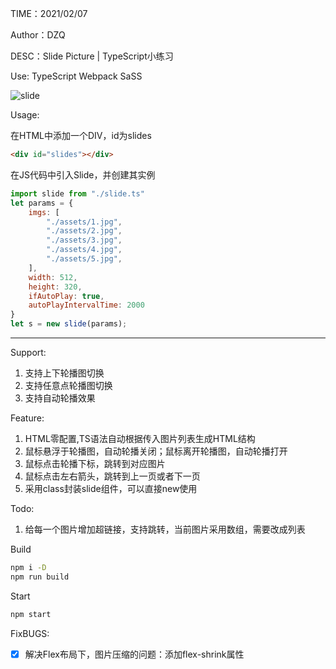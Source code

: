 TIME：2021/02/07

Author：DZQ

DESC：Slide Picture | TypeScript小练习

Use: TypeScript Webpack SaSS


![slide](./assets/slide.gif)


Usage:

在HTML中添加一个DIV，id为slides

```html
<div id="slides"></div>
```

在JS代码中引入Slide，并创建其实例

```js
import slide from "./slide.ts"
let params = {
    imgs: [
        "./assets/1.jpg",
        "./assets/2.jpg",
        "./assets/3.jpg",
        "./assets/4.jpg",
        "./assets/5.jpg",
    ],
    width: 512,
    height: 320,
    ifAutoPlay: true,
    autoPlayIntervalTime: 2000
}
let s = new slide(params);
```

---

Support: 

1. 支持上下轮播图切换
2. 支持任意点轮播图切换
3. 支持自动轮播效果


Feature:
1. HTML零配置,TS语法自动根据传入图片列表生成HTML结构
2. 鼠标悬浮于轮播图，自动轮播关闭；鼠标离开轮播图，自动轮播打开
3. 鼠标点击轮播下标，跳转到对应图片
4. 鼠标点击左右箭头，跳转到上一页或者下一页
5. 采用class封装slide组件，可以直接new使用

Todo:
1. 给每一个图片增加超链接，支持跳转，当前图片采用数组，需要改成列表


Build 

```bash
npm i -D 
npm run build
```

Start

```bash
npm start
```


FixBUGS: 

- [x] 解决Flex布局下，图片压缩的问题：添加flex-shrink属性

